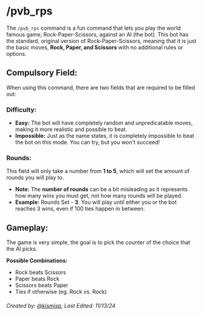 # /pvb_rps

The `/pvb_rps` command is a fun command that lets you play the world famous game, Rock-Paper-Scissors, against an AI (the bot). This bot has the standard, original version of Rock-Paper-Scissors, meaning that it is just the basic moves, **Rock, Paper, and Scissors** with no additional rules or options. 

## Compulsory Field:

When using this command, there are two fields that are required to be filled out:

### Difficulty: 

- **Easy:** The bot will have completely random and unpredicatable moves, making it more realistic and possible to beat.
- **Impossible:** Just as the name states, it is completely impossible to beat the bot on this mode. You can try, but you won't succeed!

### Rounds:

This field will only take a number from **1 to 5**, which will set the amount of rounds you will play to. 

- **Note:** The **number of rounds** can be a bit misleading as it represents how many wins you must get, not how many rounds will be played.
- **Example:** Rounds Set - **3**. You will play until either you or the bot reaches 3 wins, even if 100 ties happen in between.

## Gameplay:

The game is very simple, the goal is to pick the counter of the choice that the AI picks.

**Possible Combinations:** 

- Rock beats Scissors
- Paper beats Rock
- Scissors beats Paper
- Ties if otherwise (eg. Rock vs. Rock)


###### Created by: [@kismisp](https://discordapp.com/users/1206865169846632450), Last Edited: 11/13/24
